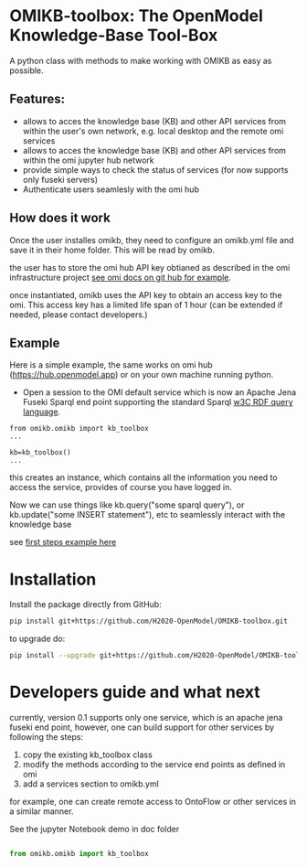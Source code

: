 # OMIKB-toolbox: The OpenModel Knowledge-Base Tool-Box

A python class with methods to make working with OMIKB as easy as possible. 

## Features: 
- allows to acces the knowledge base (KB) and other API services from within the user's own network, e.g. local desktop and the remote omi services 
-  allows to acces the knowledge base (KB) and other API services from within the omi jupyter hub network  
- provide simple ways to check the status of services (for now supports only fuseki servers)
- Authenticate users seamlesly with the omi hub 

## How does it work

Once the user installes omikb, they need to configure an omikb.yml file and save it in their home folder. This will be read by omikb. 

the user has to store the omi hub API key obtianed as described in the omi infrastructure project [see omi docs on git hub for example](https://github.com/H2020-OpenModel/infrastructure/tree/main/docs).

once instantiated, omikb uses the API key to obtain an access key to the omi. This access key has a limited life span of 1 hour (can be extended if needed, please contact developers.)

## Example

Here is a simple example, the same works on omi hub (https://hub.openmodel.app) or on your own machine running python. 

- Open a session to the OMI default service which is now an Apache Jena Fuseki Sparql end point supporting the standard Sparql [w3C RDF query language](https://www.w3.org/TR/rdf-sparql-query/).

``` 
from omikb.omikb import kb_toolbox
...

kb=kb_toolbox()
...

```
this creates an instance, which contains all the information you need to access the service, provides of course you have logged in. 

Now we can use things like kb.query("some sparql query"), or kb.update("some INSERT statement"), etc to seamlessly interact with the knowledge base

see [first steps example here](./examples/example_OMIKB_FIRST_STEPS.py)

# Installation 

Install the package directly from GitHub:

```sh
pip install git+https://github.com/H2020-OpenModel/OMIKB-toolbox.git
```

to upgrade do: 

```sh
pip install --upgrade git+https://github.com/H2020-OpenModel/OMIKB-toolbox.git
```


# Developers guide and what next 
currently, version 0.1 supports only one service, which is an apache jena fuseki end point, however, one can build support for other services by following the steps: 

1. copy the existing kb_toolbox class
2. modify the methods according to the service end points as defined in omi 
3. add a services section to omikb.yml 

for example, one can create remote access to OntoFlow or other services in a similar manner. 

See the jupyter Notebook demo in doc folder 

```python 

from omikb.omikb import kb_toolbox 
```